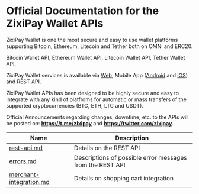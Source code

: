 # Official Documentation for the ZixiPay Wallet APIs

ZixiPay Wallet is one the most secure and easy to use wallet platforms supporting Bitcoin, Ethereum, Litecoin and Tether both on OMNI and ERC20.

Bitcoin Wallet API, Ethereum Wallet API, Litecoin Wallet API, Tether Wallet API.

ZixiPay Wallet services is available via [Web](https://zixipay.com/), Mobile App ([Android](https://play.google.com/store/apps/details?id=com.zixipay.wallet) and [iOS](https://apps.apple.com/us/app/zixipay-btc-eth-ltc-usdt/id1492139262)) and REST API.

ZixiPay Wallet APIs has been designed to be highly secure and easy to integrate with any kind of platfroms for automatic or mass transfers of the supported cryptocurrencies (BTC, ETH, LTC and USDT).

Official Announcements regarding changes, downtime, etc. to the APIs will be posted on: **https://t.me/zixipay** and **https://twitter.com/zixipay**.


Name | Description
------------ | ------------
[rest-api.md](./rest-api.md) | Details on the REST API
[errors.md](./errors.md) | Descriptions of possible error messages from the REST API
[merchant-integration.md](./merchant.md) | Details on shopping cart integration
